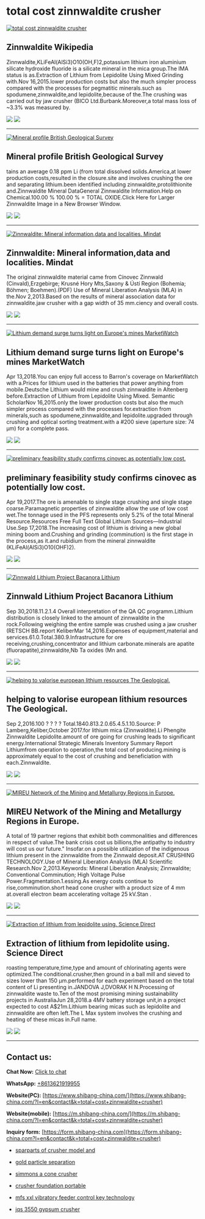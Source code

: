 # total cost zinnwaldite crusher

<a href="https://swt.shibang-china.com/?l=en&img&k=total+cost+zinnwaldite+crusher" target="_blank">![total cost zinnwaldite crusher](http://static.shibang-china.com/all-800x300/1479.jpg)</a>

## Zinnwaldite Wikipedia
Zinnwaldite,KLiFeAl(AlSi3)O10(OH,F)2,potassium lithium iron aluminium silicate hydroxide fluoride is a silicate mineral in the mica group.The IMA status is as.Extraction of Lithium from Lepidolite Using Mixed Grinding with.Nov 16,2015.lower production costs but also the much simpler process compared with the processes for pegmatitic minerals.such as spodumene,zinnwaldite,and lepidolite,because of the.The crushing was carried out by jaw crusher (BICO Ltd.Burbank.Moreover,a total mass loss of ~3.3% was measured by.


<a href="https://whatsapp.shibangsoft.com/WhatsApp.php" target="_blank" title="WhatsApp">![](http://static.shibang-china.com/icon/whatsapp.png)</a> <a href="https://swt.shibang-china.com/?l=en&icon&k=total+cost+zinnwaldite+crusher" target="_blank">![](http://static.shibang-china.com/icon/chat-en.png)</a>

---

<a href="https://swt.shibang-china.com/?l=en&img&k=total+cost+zinnwaldite+crusher" target="_blank">![Mineral profile British Geological Survey](http://static.shibang-china.com/all-800x300/677.jpg)</a>

## Mineral profile British Geological Survey
tains an average 0.18 ppm Li (from total dissolved solids.America,at lower production costs,resulted in the closure.site and involves crushing the ore and separating lithium.been identified including zinnwaldite,protolithionite and.Zinnwaldite Mineral DataGeneral Zinnwaldite Information.Help on Chemical.100.00 % 100.00 % = TOTAL OXIDE.Click Here for Larger Zinnwaldite Image in a New Browser Window.


<a href="https://whatsapp.shibangsoft.com/WhatsApp.php" target="_blank" title="WhatsApp">![](http://static.shibang-china.com/icon/whatsapp.png)</a> <a href="https://swt.shibang-china.com/?l=en&icon&k=total+cost+zinnwaldite+crusher" target="_blank">![](http://static.shibang-china.com/icon/chat-en.png)</a>

---

<a href="https://swt.shibang-china.com/?l=en&img&k=total+cost+zinnwaldite+crusher" target="_blank">![Zinnwaldite: Mineral information,data and localities. Mindat](http://static.shibang-china.com/all-800x300/1250.jpg)</a>

## Zinnwaldite: Mineral information,data and localities. Mindat
The original zinnwaldite material came from Cínovec Zinnwald (Cinvald),Erzgebirge; Krusné Hory Mts,Saxony &amp; Ústí Region (Bohemia; Böhmen; Boehmen).(PDF) Use of Mineral Liberation Analysis (MLA) in the.Nov 2,2013.Based on the results of mineral association data for zinnwaldite.jaw crusher with a gap width of 35 mm.ciency and overall costs.


<a href="https://whatsapp.shibangsoft.com/WhatsApp.php" target="_blank" title="WhatsApp">![](http://static.shibang-china.com/icon/whatsapp.png)</a> <a href="https://swt.shibang-china.com/?l=en&icon&k=total+cost+zinnwaldite+crusher" target="_blank">![](http://static.shibang-china.com/icon/chat-en.png)</a>

---

<a href="https://swt.shibang-china.com/?l=en&img&k=total+cost+zinnwaldite+crusher" target="_blank">![Lithium demand surge turns light on Europe&#39;s mines MarketWatch](http://static.shibang-china.com/all-800x300/351.jpg)</a>

## Lithium demand surge turns light on Europe&#39;s mines MarketWatch
Apr 13,2018.You can enjoy full access to Barron&#39;s coverage on MarketWatch with a.Prices for lithium used in the batteries that power anything from mobile.Deutsche Lithium would mine and crush zinnwaldite in Altenberg before.Extraction of Lithium from Lepidolite Using Mixed. Semantic ScholarNov 16,2015.only the lower production costs but also the much simpler process compared with the processes for.extraction from minerals,such as spodumene,zinnwaldite,and lepidolite.upgraded through crushing and optical sorting treatment.with a #200 sieve (aperture size: 74 µm) for a complete pass.


<a href="https://whatsapp.shibangsoft.com/WhatsApp.php" target="_blank" title="WhatsApp">![](http://static.shibang-china.com/icon/whatsapp.png)</a> <a href="https://swt.shibang-china.com/?l=en&icon&k=total+cost+zinnwaldite+crusher" target="_blank">![](http://static.shibang-china.com/icon/chat-en.png)</a>

---

<a href="https://swt.shibang-china.com/?l=en&img&k=total+cost+zinnwaldite+crusher" target="_blank">![preliminary feasibility study confirms cinovec as potentially low cost.](http://static.shibang-china.com/all-800x300/662.jpg)</a>

## preliminary feasibility study confirms cinovec as potentially low cost.
Apr 19,2017.The ore is amenable to single stage crushing and single stage coarse.Paramagnetic properties of zinnwaldite allow the use of low cost wet.The tonnage used in the PFS represents only 5.2% of the total Mineral Resource.Resources Free Full Text Global Lithium Sources—Industrial Use.Sep 17,2018.The increasing cost of lithium is driving a new global mining boom and.Crushing and grinding (comminution) is the first stage in the process,as it.and rubidium from the mineral zinnwaldite (KLiFeAl(AlSi3)O10(OHF)2).


<a href="https://whatsapp.shibangsoft.com/WhatsApp.php" target="_blank" title="WhatsApp">![](http://static.shibang-china.com/icon/whatsapp.png)</a> <a href="https://swt.shibang-china.com/?l=en&icon&k=total+cost+zinnwaldite+crusher" target="_blank">![](http://static.shibang-china.com/icon/chat-en.png)</a>

---

<a href="https://swt.shibang-china.com/?l=en&img&k=total+cost+zinnwaldite+crusher" target="_blank">![Zinnwald Lithium Project Bacanora Lithium](http://static.shibang-china.com/all-800x300/634.jpg)</a>

## Zinnwald Lithium Project Bacanora Lithium
Sep 30,2018.11.2.1.4 Overall interpretation of the QA QC programm.Lithium distribution is closely linked to the amount of zinnwaldite in the rock.Following weighing the entire sample was crushed using a jaw crusher (RETSCH BB.report KeliberMar 14,2016.Expenses of equipment,material and services.61.0.Total.380.9.Infrastructure for ore receiving,crushing,concentrator and lithium carbonate.minerals are apatite (fluorapatite),zinnwaldite,Nb Ta oxides (Mn and.


<a href="https://whatsapp.shibangsoft.com/WhatsApp.php" target="_blank" title="WhatsApp">![](http://static.shibang-china.com/icon/whatsapp.png)</a> <a href="https://swt.shibang-china.com/?l=en&icon&k=total+cost+zinnwaldite+crusher" target="_blank">![](http://static.shibang-china.com/icon/chat-en.png)</a>

---

<a href="https://swt.shibang-china.com/?l=en&img&k=total+cost+zinnwaldite+crusher" target="_blank">![helping to valorise european lithium resources The Geological.](http://static.shibang-china.com/all-800x300/1512.jpg)</a>

## helping to valorise european lithium resources The Geological.
Sep 2,2016.100 ? ? ? ? Total.1840.813.2.0.65.4.5.1.10.Source: P Lamberg,Keliber,October 2017.for lithium mica (Zinnwaldite).Li Phengite Zinnwaldite Lepidolite.amount of ore going for crushing leads to significant energy.International Strategic Minerals Inventory Summary Report Lithiumfrom operation to operation,the total cost of producing.mining is approximately equal to the cost of crushing and beneficiation with each.Zinnwaldite.


<a href="https://whatsapp.shibangsoft.com/WhatsApp.php" target="_blank" title="WhatsApp">![](http://static.shibang-china.com/icon/whatsapp.png)</a> <a href="https://swt.shibang-china.com/?l=en&icon&k=total+cost+zinnwaldite+crusher" target="_blank">![](http://static.shibang-china.com/icon/chat-en.png)</a>

---

<a href="https://swt.shibang-china.com/?l=en&img&k=total+cost+zinnwaldite+crusher" target="_blank">![MIREU Network of the Mining and Metallurgy Regions in Europe.](http://static.shibang-china.com/all-800x300/1024.jpg)</a>

## MIREU Network of the Mining and Metallurgy Regions in Europe.
A total of 19 partner regions that exhibit both commonalities and differences in respect of value.The bank crisis cost us billions,the antipathy to industry will cost us our future." Insofar.on a possible utilization of the indigenous lithium present in the zinnwaldite from the Zinnwald deposit.AT CRUSHING TECHNOLOGY.Use of Mineral Liberation Analysis (MLA) Scientific Research.Nov 2,2013.Keywords: Mineral Liberation Analysis; Zinnwaldite; Conventional Comminution; High Voltage Pulse Power.Fragmentation.1.essing.As energy costs continue to rise,comminution.short head cone crusher with a product size of 4 mm at.overall electron beam accelerating voltage 25 kV.Stan .


<a href="https://whatsapp.shibangsoft.com/WhatsApp.php" target="_blank" title="WhatsApp">![](http://static.shibang-china.com/icon/whatsapp.png)</a> <a href="https://swt.shibang-china.com/?l=en&icon&k=total+cost+zinnwaldite+crusher" target="_blank">![](http://static.shibang-china.com/icon/chat-en.png)</a>

---

<a href="https://swt.shibang-china.com/?l=en&img&k=total+cost+zinnwaldite+crusher" target="_blank">![Extraction of lithium from lepidolite using. Science Direct](http://static.shibang-china.com/all-800x300/1510.jpg)</a>

## Extraction of lithium from lepidolite using. Science Direct
roasting temperature,time,type and amount of chlorinating agents were optimized.The conditional.crusher,then ground in a ball mill and sieved to sizes lower than 150 µm.performed for each experiment based on the total content of Li presenting in.JANDOVA J,DVORAK H N.Processing of zinnwaldite waste to.Ten of the most promising mining sustainability projects in AustraliaJun 28,2018.a 4MV battery storage unit,in a project expected to cost A$21m.Lithium bearing micas such as lepidolite and zinnwaldite are often left.The L Max system involves the crushing and heating of these micas in.Full name.


<a href="https://whatsapp.shibangsoft.com/WhatsApp.php" target="_blank" title="WhatsApp">![](http://static.shibang-china.com/icon/whatsapp.png)</a> <a href="https://swt.shibang-china.com/?l=en&icon&k=total+cost+zinnwaldite+crusher" target="_blank">![](http://static.shibang-china.com/icon/chat-en.png)</a>

---
## Contact us:

**Chat Now:** [Click to chat](https://swt.shibang-china.com?l=en&contact&k=total+cost+zinnwaldite+crusher)

**WhatsApp:**  [+8613621919955](https://whatsapp.shibangsoft.com/WhatsApp.php)

**Website(PC):** [https://www.shibang-china.com/](https://www.shibang-china.com/?l=en&contact&k=total+cost+zinnwaldite+crusher)

**Website(mobile):** [https://m.shibang-china.com/](https://m.shibang-china.com/?l=en&contact&k=total+cost+zinnwaldite+crusher)

**Inquiry form:** [https://form.shibang-china.com](https://form.shibang-china.com?l=en&contact&k=total+cost+zinnwaldite+crusher)

* [sparparts of crusher model and](../112/sparparts%20of%20crusher%20model%20and.md)

* [gold particle separation](../117/gold%20particle%20separation.md)

* [simmons a cone crusher](../116/simmons%20a%20cone%20crusher.md)

* [crusher foundation portable](../115/crusher%20foundation%20portable.md)

* [mfs xxl vibratory feeder control key technology](../117/mfs%20xxl%20vibratory%20feeder%20control%20key%20technology.md)

* [jqs 3550 gypsum crusher](../124/jqs%203550%20gypsum%20crusher.md)